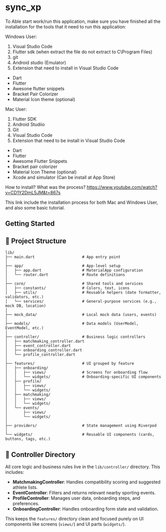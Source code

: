 # sync_xp

To Able start work/run this application, make sure you have finished all the installation for the tools that it need to run this application:

Windows User:
1) Visual Studio Code
2) Flutter sdk (when extract the file do not extract to  C\Program Files)
3) git
4) Android studio (Emulator)
5) Extension that need to install in Visual Studio Code
 - Dart
 - Flutter
 - Awesone flutter snippets
 - Bracket Pair Colorizer
 - Material Icon theme (optional)

Mac User:
1) Flutter SDK 
2) Android Studiio
3) Git
4) Visual Studio Code
5) Extension that need to be install in Visual Studio Code
 - Dart
 - Flutter
 - Awesome Flutter Snippets
 - Bracket pair colorizer
 - Material Icon Theme (optional)
 - Xcode and simulator (Can be install at App Store)

 How to install? What was the process?
https://www.youtube.com/watch?v=CD1Y2DmL5JM&t=867s

This link include the installation process for both Mac and Windows User, and also some basic tutorial.

## Getting Started

## 📁 Project Structure

```text
lib/
├── main.dart                     # App entry point
│
├── app/                          # App-level setup
│   ├── app.dart                  # MaterialApp configuration
│   └── router.dart               # Route definitions
│
├── core/                         # Shared tools and services
│   ├── constants/                # Colors, text, icons
│   ├── utils/                    # Reusable helpers (date formatter, validators, etc.)
│   └── services/                 # General-purpose services (e.g., mock DB, location)
│
├── mock_data/                    # Local mock data (users, events)
│
├── models/                       # Data models (UserModel, EventModel, etc.)
│
├── controller/                   # Business logic controllers
│   ├── matchmaking_controller.dart
│   ├── event_controller.dart
│   ├── onboarding_controller.dart
│   └── profile_controller.dart
│
├── features/                     # UI grouped by feature
│   ├── onboarding/
│   │   ├── views/                # Screens for onboarding flow
│   │   └── widgets/              # Onboarding-specific UI components
│   ├── profile/
│   │   ├── views/
│   │   └── widgets/
│   ├── matchmaking/
│   │   ├── views/
│   │   └── widgets/
│   └── events/
│       ├── views/
│       └── widgets/
│
├── providers/                    # State management using Riverpod
│
└── widgets/                      # Reusable UI components (cards, buttons, tags, etc.)

```



## 🧠 Controller Directory

All core logic and business rules live in the `lib/controller/` directory. This includes:

- **MatchmakingController**: Handles compatibility scoring and suggested athlete lists.
- **EventController**: Filters and returns relevant nearby sporting events.
- **ProfileController**: Manages user data, onboarding steps, and preferences.
- **OnboardingController**: Handles onboarding form state and validation.

This keeps the `features/` directory clean and focused purely on UI components like screens (`views/`) and UI parts (`widgets/`).
